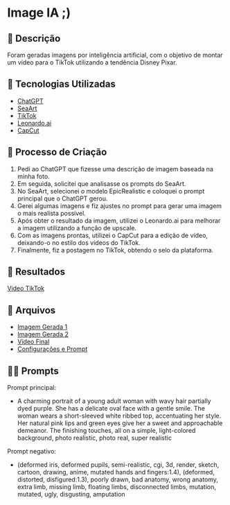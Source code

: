 # Image IA ;)

## 📒 Descrição
Foram geradas imagens por inteligência artificial, com o objetivo de montar um vídeo para o TikTok utilizando a tendência Disney Pixar.

## 🤖 Tecnologias Utilizadas
- [ChatGPT](https://www.openai.com/chatgpt)
- [SeaArt](https://www.seaart.ai)
- [TikTok](https://www.tiktok.com)
- [Leonardo.ai](https://www.leonardo.ai)
- [CapCut](https://www.capcut.com)

## 🧐 Processo de Criação
1. Pedi ao ChatGPT que fizesse uma descrição de imagem baseada na minha foto.
2. Em seguida, solicitei que analisasse os prompts do SeaArt.
3. No SeaArt, selecionei o modelo EpicRealistic e coloquei o prompt principal que o ChatGPT gerou.
4. Gerei algumas imagens e fiz ajustes no prompt para gerar uma imagem o mais realista possível.
5. Após obter o resultado da imagem, utilizei o Leonardo.ai para melhorar a imagem utilizando a função de upscale.
6. Com as imagens prontas, utilizei o CapCut para a edição de vídeo, deixando-o no estilo dos vídeos do TikTok.
7. Finalmente, fiz a postagem no TikTok, obtendo o selo da plataforma.

## 🚀 Resultados
[Video TikTok](https://www.tiktok.com/@millenacoelho98/video/7382299494131551493?is_from_webapp=1&sender_device=pc&web_id=7372365129021949446)
## 📁 Arquivos
- [Imagem Gerada 1](exemplos/image_IA/imagemseart_leonardo_ia.jpg)
- [Imagem Gerada 2](exemplos/image_IA/imagemcartoon.jpg)
- [Vídeo Final](exemplos/image_IA/video_tiktok.mp4)
- [Configurações e Prompt](exemplos/image_IA/configuraçoes_prompt_seaart.jpg)

## 👩‍💻 Prompts
Prompt principal:
- A charming portrait of a young adult woman with wavy hair partially dyed purple. She has a delicate oval face with a gentle smile. The woman wears a short-sleeved white ribbed top, accentuating her style. Her natural pink lips and green eyes give her a sweet and approachable demeanor. The finishing touches, all on a simple, light-colored background, photo realistic, photo real, super realistic

Prompt negativo:
- (deformed iris, deformed pupils, semi-realistic, cgi, 3d, render, sketch, cartoon, drawing, anime, mutated hands and fingers:1.4), (deformed, distorted, disfigured:1.3), poorly drawn, bad anatomy, wrong anatomy, extra limb, missing limb, floating limbs, disconnected limbs, mutation, mutated, ugly, disgusting, amputation
